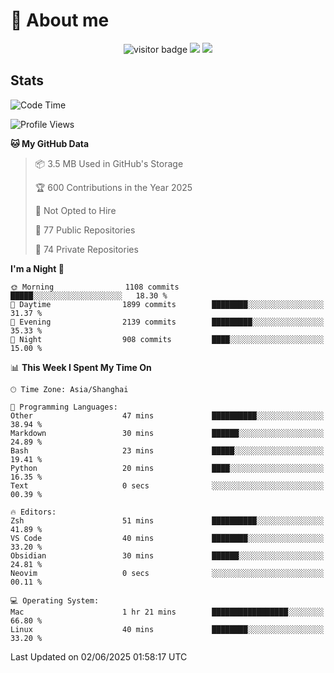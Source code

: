 <!-- ![](https://youpai.roccoshi.top/img/20200804214216.png) -->

# 🧐 About me
 
<p align="center">
<img src="https://visitor-badge.laobi.icu/badge?page_id=Lincest.Lincest&title=hits" alt="visitor badge"/>
<a href="mailto:imroccoshi@gmail.com"><img src="https://img.shields.io/badge/gmail-imroccoshi%40gmail.com-red"></a>
<a href="https://blog.roccoshi.top"><img src="https://img.shields.io/badge/blog-roccoshi-green"></a>
</p>

## Stats

<!--START_SECTION:waka-->
![Code Time](http://img.shields.io/badge/Code%20Time-2%2C524%20hrs%2017%20mins-blue)

![Profile Views](http://img.shields.io/badge/Profile%20Views-0-blue)

**🐱 My GitHub Data** 

> 📦 3.5 MB Used in GitHub's Storage 
 > 
> 🏆 600 Contributions in the Year 2025
 > 
> 🚫 Not Opted to Hire
 > 
> 📜 77 Public Repositories 
 > 
> 🔑 74 Private Repositories 
 > 
**I'm a Night 🦉** 

```text
🌞 Morning                1108 commits        █████░░░░░░░░░░░░░░░░░░░░   18.30 % 
🌆 Daytime                1899 commits        ████████░░░░░░░░░░░░░░░░░   31.37 % 
🌃 Evening                2139 commits        █████████░░░░░░░░░░░░░░░░   35.33 % 
🌙 Night                  908 commits         ████░░░░░░░░░░░░░░░░░░░░░   15.00 % 
```


📊 **This Week I Spent My Time On** 

```text
🕑︎ Time Zone: Asia/Shanghai

💬 Programming Languages: 
Other                    47 mins             ██████████░░░░░░░░░░░░░░░   38.94 % 
Markdown                 30 mins             ██████░░░░░░░░░░░░░░░░░░░   24.89 % 
Bash                     23 mins             █████░░░░░░░░░░░░░░░░░░░░   19.41 % 
Python                   20 mins             ████░░░░░░░░░░░░░░░░░░░░░   16.35 % 
Text                     0 secs              ░░░░░░░░░░░░░░░░░░░░░░░░░   00.39 % 

🔥 Editors: 
Zsh                      51 mins             ██████████░░░░░░░░░░░░░░░   41.89 % 
VS Code                  40 mins             ████████░░░░░░░░░░░░░░░░░   33.20 % 
Obsidian                 30 mins             ██████░░░░░░░░░░░░░░░░░░░   24.81 % 
Neovim                   0 secs              ░░░░░░░░░░░░░░░░░░░░░░░░░   00.11 % 

💻 Operating System: 
Mac                      1 hr 21 mins        █████████████████░░░░░░░░   66.80 % 
Linux                    40 mins             ████████░░░░░░░░░░░░░░░░░   33.20 % 
```


 Last Updated on 02/06/2025 01:58:17 UTC
<!--END_SECTION:waka-->


